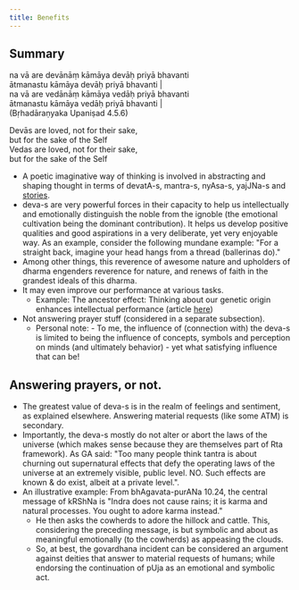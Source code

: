```yaml
---
title: Benefits
---
```


## Summary
na vā are devānāṃ kāmāya devāḥ priyā bhavanti  
ātmanastu kāmāya devāḥ priyā bhavanti |  
na vā are vedānāṃ kāmāya vedāḥ priyā bhavanti  
ātmanastu kāmāya vedāḥ priyā bhavanti |  
(Bṛhadāraṇyaka Upaniṣad 4.5.6)  

Devās are loved, not for their sake,  
but for the sake of the Self  
Vedas are loved, not for their sake,  
but for the sake of the Self  


- A poetic imaginative way of thinking is involved in abstracting and shaping thought in terms of devatA-s, mantra-s, nyAsa-s, yajJNa-s and [stories](../myth/).
- deva-s are very powerful forces in their capacity to help us intellectually and emotionally distinguish the noble from the ignoble (the emotional cultivation being the dominant contribution). It helps us develop positive qualities and good aspirations in a very deliberate, yet very enjoyable way. As an example, consider the following mundane example: "For a straight back, imagine your head hangs from a thread (ballerinas do)."
- Among other things, this reverence of awesome nature and upholders of dharma engenders reverence for nature, and renews of faith in the grandest ideals of this dharma.
- It may even improve our performance at various tasks.
    - Example: The ancestor effect: Thinking about our genetic origin enhances intellectual performance (article [here](http://onlinelibrary.wiley.com/doi/10.1002/ejsp.778/abstract))
- Not answering prayer stuff (considered in a separate subsection).
    - Personal note: - To me, the influence of (connection with) the deva-s is limited to being the influence of concepts, symbols and perception on minds (and ultimately behavior) - yet what satisfying influence that can be!

## Answering prayers, or not.

- The greatest value of deva-s is in the realm of feelings and sentiment, as explained elsewhere. Answering material requests (like some ATM) is secondary.
- Importantly, the deva-s mostly do not alter or abort the laws of the universe (which makes sense because they are themselves part of Rta framework). As GA said: "Too many people think tantra is about churning out supernatural effects that defy the operating laws of the universe at an extremely visible, public level. NO. Such effects are known & do exist, albeit at a private level.".
- An illustrative example: From bhAgavata-purANa 10.24, the central message of kRShNa is "Indra does not cause rains; it is karma and natural processes. You ought to adore karma instead."
    - He then asks the cowherds to adore the hillock and cattle. This, considering the preceding message, is but symbolic and about as meaningful emotionally (to the cowherds) as appeasing the clouds.
    - So, at best, the govardhana incident can be considered an argument against deities that answer to material requests of humans; while endorsing the continuation of pUja as an emotional and symbolic act.

